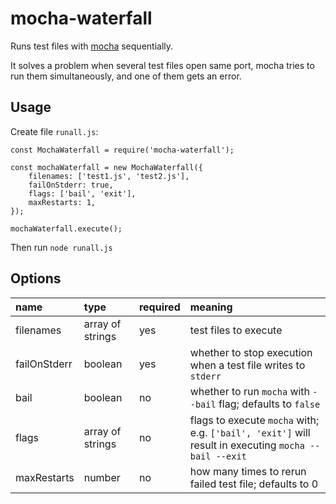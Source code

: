 mocha-waterfall
===============

Runs test files with [mocha](https://mochajs.org/) sequentially.

It solves a problem when several test files open same port, mocha tries to run them simultaneously, and
one of them gets an error.

## Usage ##

Create file `runall.js`:

```
const MochaWaterfall = require('mocha-waterfall');

const mochaWaterfall = new MochaWaterfall({
    filenames: ['test1.js', 'test2.js'],
    failOnStderr: true,
    flags: ['bail', 'exit'],
    maxRestarts: 1,
});

mochaWaterfall.execute();
```

Then run `node runall.js`

## Options ##

| name         | type             | required | meaning             |
|:-------------|:-----------------|:---------|:--------------------|
| filenames    | array of strings | yes      | test files to execute |
| failOnStderr | boolean          | yes      | whether to stop execution when a test file writes to `stderr` |
| bail         | boolean          | no       | whether to run `mocha` with `--bail` flag; defaults to `false` |
| flags        | array of strings | no       | flags to execute `mocha` with; e.g. `['bail', 'exit']` will result in executing `mocha --bail --exit` |
| maxRestarts  | number           | no       | how many times to rerun failed test file; defaults to 0 |
